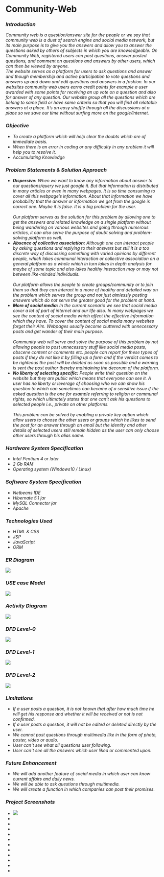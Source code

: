 # Community-Web
<i>
  <h3>Introduction</h3>
  <p>
    Community web is a question/answer site for the people or we say that community web is a duet of search engine and social media network, but its main purpose is to give you the answers and allow you to answer the questions asked by others of subjects in which you are knowledgeable. On Community Web, registered users can post questions, answer posted questions, and comment on questions and answers by other users, which can then be viewed by anyone.
    <br>
The website serves as a platform for users to ask questions and answer and though membership and active participation to vote questions and answers up and down and edit questions and answers in a fashion. In our websites community web users earns credit points for example a user awarded with some points for receiving an up vote on a question and also for answer of any question. Our website group all the questions which are belong to same field or have same criteria so that you will find all relatable answers at a place. It’s an easy shuffle through all the discussions at a place so we save our time without surfing more on the google/internet. 
  </p>
  <h3> Objective</h3>
  <ul>
    <li>To create a platform which will help clear the doubts which are of immediate basis.</li>
    <li>When there is an error in coding or any difficulty in any problem it will help you to resolve it.</li>
    <li>Accumulating Knowledge</li>
  </ul>
  <h3>Problem Statements & Solution Approach</h3>
    <ul>
      <li><strong>Dispersive:</strong> When we want to know any information about answer to our questions/query we just google it. But that information is distributed in many articles or even in many webpages. It is so time consuming to cover all this webpage’s information. About that information we have probability that the answer or information we get from the google is correct one. Maybe it is false. It is a big problem for the user.</li>
      <br>Our platform serves as the solution for this problem by allowing one to get the answers and related knowledge on a single platform without being wandering on various websites and going through numerous articles, it can also serve the purpose of doubt solving and problem-solving platform as well.
      <li><b>Absence of collective association:</b> Although one can interact people by asking questions and replying to their answers but still it is a too discrete way of discussing something with varied opinions by different people, which lakes communal interaction or collective association on a general platform as a whole which in turn lakes in depth analysis for maybe of some topic and also lakes healthy interaction may or may not between like-minded individuals.</li>
      <br>Our platform allows the people to create groups/community or to join them so that they can interact in a more of healthy and detailed way on the problem which serves the group and not just aimlessly posting answers which do not serve the greater good for the problem at hand.
      <li><b>More of social media:</b> In the current scenario we see that social media cover a lot of part of internet and our life also. In many webpages we see the content of social media which affect the effective information which they have. To cover the content of social media many websites forget their Aim. Webpages usually become cluttered with unnecessary posts and get wander of their main purpose.</li>
      <br>Community web will serve and solve the purpose of this problem by not allowing people to post unnecessary stuff like social media posts, obscene content or comments etc. people can report for these types of posts if they do not like it by filling up a form and if the verdict comes to be righteous the post will be deleted as soon as possible and a warning is sent the post author thereby maintaining the decorum of the platform.
      <li><b>No liberty of selecting specific:</b> People write their question on the website but they are public which means that everyone can see it. A user has no liberty or leverage of choosing who we can show his question to which can sometimes can became of a sensitive issue if the asked question is the one for example referring to religion or communal rights, so which ultimately states that one can’t ask his questions to selected people i.e., private on other platforms.</li>
      <br>This problem can be solved by enabling a private key option which allow users to choose the other users or groups which he likes to send the post for an answer through an email but the identity and other details of selected users still remain hidden as the user can only choose other users through his alias name.
    </ul>
   
<h3> Hardware System Specification</h3>
  <ul>
    <li>Intel Pentium 4 or later</li>
    <li>2 Gb RAM</li>
    <li>Operating system (Windows10 / Linux)</li>
  </ul>
  <h3> Software System Specification</h3>
  <ul>
    <li>Netbeans IDE</li>
    <li>Hibernate 5.1 jar</li>
    <li>MySQL Connector jar</li>
    <li>Apache</li>
  </ul>
  <h3>Technologies Used</h3>
  <ul>
    <li>HTML & CSS</li>
    <li>JSP</li>
    <li>JavaScript</li>
    <li>ORM</li>
  </ul>
  <h3>ER Diagram</h3>
  <img src="images/ER.png">
  <h3>USE case Model</h3>
  <img src="images/use_case.png">
  <h3>Activity Diagram</h3>
  <img src="images/Activity.png">
  <h3>DFD Level-0</h3>
  <img src="images/DFD-0.png">
  <h3>DFD Level-1</h3>
  <img src="images/DFD-1.png">
<h3>DFD Level-2</h3>
  <img src="images/DFD-2.png">

<h3>Limitations</h3>
  <ul>
    <li>If a user posts a question, it is not known that after how much time he will get his response and whether it will be received or not is not confirmed.</li>
    <li>If a user posts a question, it will not be edited or deleted directly by the user.</li>
    <li>We cannot post questions through multimedia like in the form of photo, poster, video or audio.</li>
    <li>User can't see what all questions user following.</li>
    <li>User can't see all the answers which user liked or commented upon.</li>
  </ul>
  <h3>Future Enhancement</h3>
  <ul>
    <li>We will add another feature of social media in which user can know current affairs and daily news.</li>
    <li>We will be able to ask questions through multimedia.</li>
    <li>We will create a function in which companies can post their promises.</li>
  </ul>
<h3>Project Screenshots</h3>
  <ul>
    <li><img src="Screenshots/1Home.png"><br></li>
    <li></li>    
    <li></li>    
    <li></li>    
    <li></li>   
    <li></li>   
    <li></li>   
    <li></li>   
    <li></li>   
    <li></li>    
    <li></li>    
    <li></li>
  </ul>
